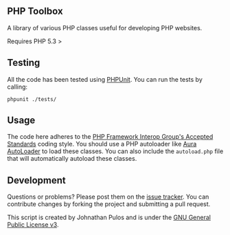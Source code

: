 PHP Toolbox
-----------

A library of various PHP classes useful for developing PHP websites.

Requires PHP 5.3 >

Testing
-------

All the code has been tested using [PHPUnit](www.phpunit.de).  You can run the tests by calling:

`phpunit ./tests/`

Usage
-----

The code here adheres to the [PHP Framework Interop Group's Accepted Standards](http://www.php-fig.org/psr/) coding style.  You should use a PHP autoloader like [Aura AutoLoader](https://github.com/auraphp/Aura.Autoload) to load these classes.  You can also include the `autoload.php` file that will automatically autoload these classes.

Development
-----------

Questions or problems? Please post them on the [issue tracker](https://github.com/codemis/php_toolbox/issues). You can contribute changes by forking the project and submitting a pull request.

This script is created by Johnathan Pulos and is under the [GNU General Public License v3](http://www.gnu.org/licenses/gpl-3.0-standalone.html).